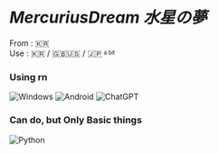 # _MercuriusDream 水星の夢_
From : 🇰🇷<br> Use : 🇰🇷 / 🇬🇧🇺🇸 / 🇯🇵 <sup><sub>a bit</sub></sup>

### Using rn
![Windows](https://img.shields.io/badge/Windows-0078D6?style=for-the-badge&logo=windows&logoColor=white) ![Android](https://img.shields.io/badge/Android-3DDC84?style=for-the-badge&logo=android&logoColor=white) ![ChatGPT](https://img.shields.io/badge/chatGPT-74aa9c?style=for-the-badge&logo=openai&logoColor=white)

### Can do, but Only Basic things
![Python](https://img.shields.io/badge/Python-3776AB?style=for-the-badge&logo=python&logoColor=white)
